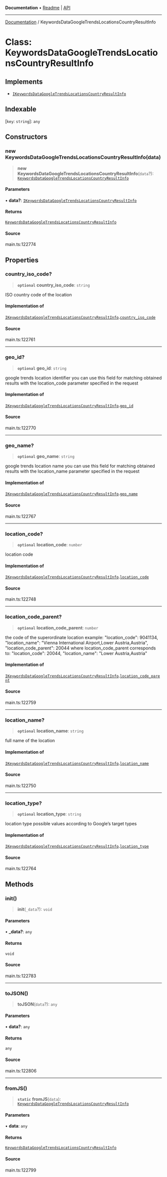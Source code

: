**Documentation** • [Readme](../README.md) \| [API](../globals.md)

***

[Documentation](../README.md) / KeywordsDataGoogleTrendsLocationsCountryResultInfo

# Class: KeywordsDataGoogleTrendsLocationsCountryResultInfo

## Implements

- [`IKeywordsDataGoogleTrendsLocationsCountryResultInfo`](../interfaces/IKeywordsDataGoogleTrendsLocationsCountryResultInfo.md)

## Indexable

 \[`key`: `string`\]: `any`

## Constructors

### new KeywordsDataGoogleTrendsLocationsCountryResultInfo(data)

> **new KeywordsDataGoogleTrendsLocationsCountryResultInfo**(`data`?): [`KeywordsDataGoogleTrendsLocationsCountryResultInfo`](KeywordsDataGoogleTrendsLocationsCountryResultInfo.md)

#### Parameters

• **data?**: [`IKeywordsDataGoogleTrendsLocationsCountryResultInfo`](../interfaces/IKeywordsDataGoogleTrendsLocationsCountryResultInfo.md)

#### Returns

[`KeywordsDataGoogleTrendsLocationsCountryResultInfo`](KeywordsDataGoogleTrendsLocationsCountryResultInfo.md)

#### Source

main.ts:122774

## Properties

### country\_iso\_code?

> **`optional`** **country\_iso\_code**: `string`

ISO country code of the location

#### Implementation of

[`IKeywordsDataGoogleTrendsLocationsCountryResultInfo`](../interfaces/IKeywordsDataGoogleTrendsLocationsCountryResultInfo.md).[`country_iso_code`](../interfaces/IKeywordsDataGoogleTrendsLocationsCountryResultInfo.md#country_iso_code)

#### Source

main.ts:122761

***

### geo\_id?

> **`optional`** **geo\_id**: `string`

google trends location identifier
you can use this field for matching obtained results with the location_code parameter specified in the request

#### Implementation of

[`IKeywordsDataGoogleTrendsLocationsCountryResultInfo`](../interfaces/IKeywordsDataGoogleTrendsLocationsCountryResultInfo.md).[`geo_id`](../interfaces/IKeywordsDataGoogleTrendsLocationsCountryResultInfo.md#geo_id)

#### Source

main.ts:122770

***

### geo\_name?

> **`optional`** **geo\_name**: `string`

google trends location name
you can use this field for matching obtained results with the location_name parameter specified in the request

#### Implementation of

[`IKeywordsDataGoogleTrendsLocationsCountryResultInfo`](../interfaces/IKeywordsDataGoogleTrendsLocationsCountryResultInfo.md).[`geo_name`](../interfaces/IKeywordsDataGoogleTrendsLocationsCountryResultInfo.md#geo_name)

#### Source

main.ts:122767

***

### location\_code?

> **`optional`** **location\_code**: `number`

location code

#### Implementation of

[`IKeywordsDataGoogleTrendsLocationsCountryResultInfo`](../interfaces/IKeywordsDataGoogleTrendsLocationsCountryResultInfo.md).[`location_code`](../interfaces/IKeywordsDataGoogleTrendsLocationsCountryResultInfo.md#location_code)

#### Source

main.ts:122748

***

### location\_code\_parent?

> **`optional`** **location\_code\_parent**: `number`

the code of the superordinate location
example:
"location_code": 9041134,
"location_name": "Vienna International Airport,Lower Austria,Austria",
"location_code_parent": 20044
where location_code_parent corresponds to:
"location_code": 20044,
"location_name": "Lower Austria,Austria"

#### Implementation of

[`IKeywordsDataGoogleTrendsLocationsCountryResultInfo`](../interfaces/IKeywordsDataGoogleTrendsLocationsCountryResultInfo.md).[`location_code_parent`](../interfaces/IKeywordsDataGoogleTrendsLocationsCountryResultInfo.md#location_code_parent)

#### Source

main.ts:122759

***

### location\_name?

> **`optional`** **location\_name**: `string`

full name of the location

#### Implementation of

[`IKeywordsDataGoogleTrendsLocationsCountryResultInfo`](../interfaces/IKeywordsDataGoogleTrendsLocationsCountryResultInfo.md).[`location_name`](../interfaces/IKeywordsDataGoogleTrendsLocationsCountryResultInfo.md#location_name)

#### Source

main.ts:122750

***

### location\_type?

> **`optional`** **location\_type**: `string`

location type
possible values according to Google’s target types

#### Implementation of

[`IKeywordsDataGoogleTrendsLocationsCountryResultInfo`](../interfaces/IKeywordsDataGoogleTrendsLocationsCountryResultInfo.md).[`location_type`](../interfaces/IKeywordsDataGoogleTrendsLocationsCountryResultInfo.md#location_type)

#### Source

main.ts:122764

## Methods

### init()

> **init**(`_data`?): `void`

#### Parameters

• **\_data?**: `any`

#### Returns

`void`

#### Source

main.ts:122783

***

### toJSON()

> **toJSON**(`data`?): `any`

#### Parameters

• **data?**: `any`

#### Returns

`any`

#### Source

main.ts:122806

***

### fromJS()

> **`static`** **fromJS**(`data`): [`KeywordsDataGoogleTrendsLocationsCountryResultInfo`](KeywordsDataGoogleTrendsLocationsCountryResultInfo.md)

#### Parameters

• **data**: `any`

#### Returns

[`KeywordsDataGoogleTrendsLocationsCountryResultInfo`](KeywordsDataGoogleTrendsLocationsCountryResultInfo.md)

#### Source

main.ts:122799
